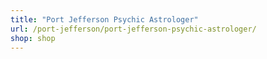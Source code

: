 ```yaml
---
title: "Port Jefferson Psychic Astrologer"
url: /port-jefferson/port-jefferson-psychic-astrologer/
shop: shop
---
```

